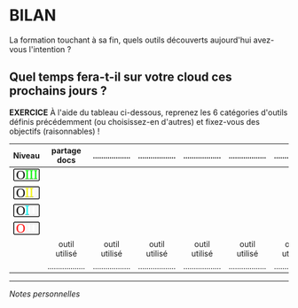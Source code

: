 # BILAN

La formation touchant à sa fin, quels outils découverts aujourd'hui avez-vous l'intention ?   

## Quel temps fera-t-il sur votre cloud ces prochains jours ?

**EXERCICE** À l'aide du tableau ci-dessous, reprenez les 6 catégories d'outils définis précédemment (ou choisissez-en d'autres) et fixez-vous des objectifs (raisonnables) !   

| Niveau | partage docs | .................. | .................. | .................. | .................. | .................. |
| :----- | :----------: | :----------------: | :----------------: | :----------------: | :----------------: | :----------------: |
| ![capsule-niveau-3](img/OIII-capsule-small-3.png) |   |   |   |   |   |   |
| ![capsule-niveau-2](img/OIII-capsule-small-2.png) |   |   |   |   |   |   |
| ![capsule-niveau-1](img/OIII-capsule-small-1.png) |   |   |   |   |   |   |
| ![capsule-niveau-0](img/OIII-capsule-small-0.png) |   |   |   |   |   |   |
|  | outil utilisé | outil utilisé | outil utilisé | outil utilisé | outil utilisé | outil utilisé |
|  | .................. | .................. | .................. | .................. | .................. | .................. |


---
*Notes personnelles*   